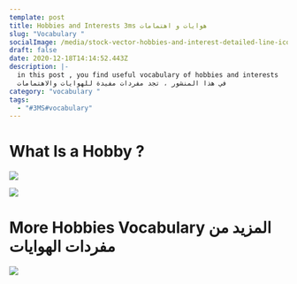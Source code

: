 ```yaml
---
template: post
title: Hobbies and Interests 3ms هوايات و اهتمامات
slug: "Vocabulary "
socialImage: /media/stock-vector-hobbies-and-interest-detailed-line-icons-set-in-modern-line-icon-style-for-ui-ux-web-app-design-685591531.jpg
draft: false
date: 2020-12-18T14:14:52.443Z
description: |-
  in this post , you find useful vocabulary of hobbies and interests 
  في هذا المنشور ، تجد مفردات مفيدة للهوايات والاهتمامات
category: "vocabulary "
tags:
  - "#3MS#vocabulary"
---
```

# What Is a Hobby ?

![](/media/screenshot_1.png)

![](/media/fb_img_15836903250989139897164221126416.jpg)

# More Hobbies Vocabulary المزيد من مفردات الهوايات

![](/media/stock-vector-hobbies-and-interest-detailed-line-icons-set-in-modern-line-icon-style-for-ui-ux-web-app-design-685591531.jpg)